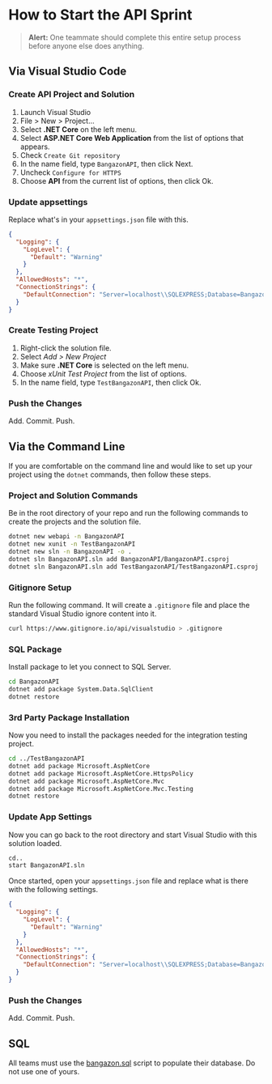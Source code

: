 # How to Start the API Sprint

> **Alert:** One teammate should complete this entire setup process before anyone else does anything.


## Via Visual Studio Code

### Create API Project and Solution

1. Launch Visual Studio
1. File > New > Project...
1. Select **.NET Core** on the left menu.
1. Select **ASP.NET Core Web Application** from the list of options that appears.
1. Check `Create Git repository`
1. In the name field, type `BangazonAPI`, then click Next.
1. Uncheck `Configure for HTTPS`
1. Choose **API** from the current list of options, then click Ok.

### Update appsettings

Replace what's in your `appsettings.json` file with this.

```json
{
  "Logging": {
    "LogLevel": {
      "Default": "Warning"
    }
  },
  "AllowedHosts": "*",
  "ConnectionStrings": {
    "DefaultConnection": "Server=localhost\\SQLEXPRESS;Database=BangazonAPI;Trusted_Connection=True;"
  }
}
```

### Create Testing Project

1. Right-click the solution file.
1. Select _Add > New Project_
1. Make sure **.NET Core** is selected on the left menu.
1. Choose _xUnit Test Project_ from the list of options.
1. In the name field, type `TestBangazonAPI`, then click Ok.

### Push the Changes

Add. Commit. Push.

## Via the Command Line

If you are comfortable on the command line and would like to set up your project using the `dotnet` commands, then follow these steps.

### Project and Solution Commands

Be in the root directory of your repo and run the following commands to create the projects and the solution file.

```sh
dotnet new webapi -n BangazonAPI
dotnet new xunit -n TestBangazonAPI
dotnet new sln -n BangazonAPI -o .
dotnet sln BangazonAPI.sln add BangazonAPI/BangazonAPI.csproj
dotnet sln BangazonAPI.sln add TestBangazonAPI/TestBangazonAPI.csproj
```

### Gitignore Setup

Run the following command. It will create a `.gitignore` file and place the standard Visual Studio ignore content into it.

```sh
curl https://www.gitignore.io/api/visualstudio > .gitignore
```

### SQL Package

Install package to let you connect to SQL Server.

```sh
cd BangazonAPI
dotnet add package System.Data.SqlClient
dotnet restore
```

### 3rd Party Package Installation

Now you need to install the packages needed for the integration testing project.

```sh
cd ../TestBangazonAPI
dotnet add package Microsoft.AspNetCore
dotnet add package Microsoft.AspNetCore.HttpsPolicy
dotnet add package Microsoft.AspNetCore.Mvc
dotnet add package Microsoft.AspNetCore.Mvc.Testing
dotnet restore
```

### Update App Settings

Now you can go back to the root directory and start Visual Studio with this solution loaded.

```sh
cd..
start BangazonAPI.sln
```

Once started, open your `appsettings.json` file and replace what is there with the following settings.

```json
{
  "Logging": {
    "LogLevel": {
      "Default": "Warning"
    }
  },
  "AllowedHosts": "*",
  "ConnectionStrings": {
    "DefaultConnection": "Server=localhost\\SQLEXPRESS;Database=BangazonAPI;Trusted_Connection=True;"
  }
}
```

### Push the Changes

Add. Commit. Push.

## SQL

All teams must use the [bangazon.sql](./sql/bangazon.sql) script to populate their database. Do not use one of yours.
